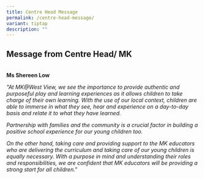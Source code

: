 ```yaml
---
title: Centre Head Message
permalink: /centre-head-message/
variant: tiptap
description: ""
---
```

<h2>Message from Centre Head/ MK</h2>
<p>
<br><strong>Ms Shereen Low</strong>
</p>
<p><em>"At MK@West View, we see the importance to provide authentic and purposeful play and learning experiences as it allows children to take charge of their own learning. With the use of our local context, children are able to immerse in what they see, hear and experience on a day-to-day basis and relate it to what they have learned.</em>
</p>
<p><em>Partnership with families and the community is a crucial factor in building a positive school experience for our young children too.</em>&nbsp;</p>
<p><em>On the other hand, taking care and providing support to the MK educators who are delivering the curriculum and taking care of our young children is equally necessary. With a purpose in mind and understanding their roles and responsibilities, we are confident that MK educators will be providing a strong start for all children."</em>
</p>